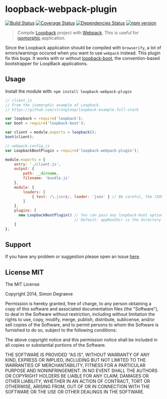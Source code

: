 # loopback-webpack-plugin

[![Build Status](https://travis-ci.org/SimonDegraeve/loopback-webpack-plugin.svg?branch=master)](https://travis-ci.org/SimonDegraeve/loopback-webpack-plugin) [![Coverage Status](https://img.shields.io/coveralls/SimonDegraeve/loopback-webpack-plugin.svg)](https://coveralls.io/r/SimonDegraeve/loopback-webpack-plugin) [![Dependencies Status](https://david-dm.org/SimonDegraeve/loopback-webpack-plugin.png)](https://david-dm.org/SimonDegraeve/loopback-webpack-plugin) [![npm version](https://badge.fury.io/js/loopback-webpack-plugin.svg)](http://badge.fury.io/js/loopback-webpack-plugin)

> Compile [Loopback](https://github.com/strongloop/loopback) project with [Webpack](https://github.com/webpack/webpack). This is useful for [isomorphic](http://strongloop.com/strongblog/full-stack-javascript-isomorphic-loopback-browse/) application.

Since the Loopback application should be compiled with `browserify`, a lot of errors/warnings occured when you want to use `webpack` instead. This plugin fix this bugs. It works with or without [loopback-boot](https://github.com/strongloop/loopback-boot), the convention-based bootstrapper for LoopBack applications.

## Usage
Install the module with: `npm install loopback-webpack-plugin`

```javascript
// client.js
// From the isomorphic example of Loopback.
// https://github.com/strongloop/loopback-example-full-stack

var loopback = require('loopback');
var boot = require('loopback-boot');

var client = module.exports = loopback();
boot(client);
```

```javascript
// webpack.config.js
var LoopbackBootPlugin = require('loopback-webpack-plugin');

module.exports = {
    entry: './client.js',
    output: {
        path: __dirname,
        filename: 'bundle.js'
    },
    module: {
        loaders: [
            { test: /\.json$/, loader: 'json' } // Be careful, the JSON loader is required
        ]
    },
    plugins: [
      new LoopbackBootPlugin() // You can pass any loopback-boot options
                               // Default: appRootDir is the directory of the last entry
    ]
};
```

## Support
If you have any problem or suggestion please open an issue [here](https://github.com/SimonDegraeve/loopback-webpack-plugin/issues).

## License MIT

The MIT License

Copyright 2014, Simon Degraeve

Permission is hereby granted, free of charge, to any person
obtaining a copy of this software and associated documentation
files (the "Software"), to deal in the Software without
restriction, including without limitation the rights to use,
copy, modify, merge, publish, distribute, sublicense, and/or sell
copies of the Software, and to permit persons to whom the
Software is furnished to do so, subject to the following
conditions:

The above copyright notice and this permission notice shall be
included in all copies or substantial portions of the Software.

THE SOFTWARE IS PROVIDED "AS IS", WITHOUT WARRANTY OF ANY KIND,
EXPRESS OR IMPLIED, INCLUDING BUT NOT LIMITED TO THE WARRANTIES
OF MERCHANTABILITY, FITNESS FOR A PARTICULAR PURPOSE AND
NONINFRINGEMENT. IN NO EVENT SHALL THE AUTHORS OR COPYRIGHT
HOLDERS BE LIABLE FOR ANY CLAIM, DAMAGES OR OTHER LIABILITY,
WHETHER IN AN ACTION OF CONTRACT, TORT OR OTHERWISE, ARISING
FROM, OUT OF OR IN CONNECTION WITH THE SOFTWARE OR THE USE OR
OTHER DEALINGS IN THE SOFTWARE.
